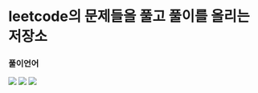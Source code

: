 # leetcode의 문제들을 풀고 풀이를 올리는 저장소

### 풀이언어
<div>
  <img src="https://img.shields.io/badge/Python-3776AB?style=for-the-badge&logo-appveyor&logo=Python&logoColor=white"/>
  <img src="https://img.shields.io/badge/JavaScript-3178C6?style=for-the-badge&logo-appveyor&logo=JavaScript&logoColor=white"/>
  <img src="https://img.shields.io/badge/C++-00599C?style=for-the-badge&logo-appveyor&logo=C++&logoColor=white"/>
</div>
